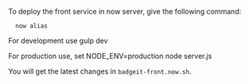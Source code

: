 To deploy the front service in now server, give the following command:
```
  now alias
```
For development use gulp dev

For production use, set NODE_ENV=production
node server.js

You will get the latest changes in ```badgeit-front.now.sh```.
